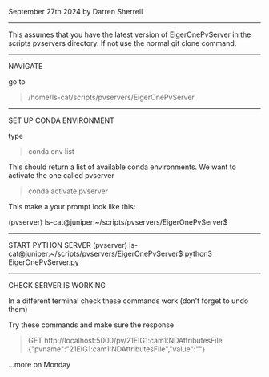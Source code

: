 September 27th 2024 by Darren Sherrell

----
This assumes that you have the latest version of EigerOnePvServer in the scripts pvservers directory. 
If not use the normal git clone command.

  
--------
NAVIGATE 

go to 
> /home/ls-cat/scripts/pvservers/EigerOnePvServer

------------------------
SET UP CONDA ENVIRONMENT

type
> conda env list

This should return a list of available conda environments. We want to activate the one called pvserver

> conda activate pvserver

This make a your prompt look like this:

(pvserver) ls-cat@juniper:~/scripts/pvservers/EigerOnePvServer$


-------------------
START PYTHON SERVER
(pvserver) ls-cat@juniper:~/scripts/pvservers/EigerOnePvServer$ python3 EigerOnePvServer.py


------
CHECK SERVER IS WORKING

In a different terminal check these commands work (don't forget to undo them)

Try these commands and make sure the response

> GET http://localhost:5000/pv/21EIG1:cam1:NDAttributesFile
> {"pvname":"21EIG1:cam1:NDAttributesFile","value":""}

...more on Monday

